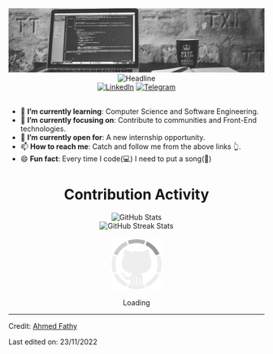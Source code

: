 <div>
    <div align=center>
        <img src="assets/back_readme.jpg" alt="GitHub Octocat Drinking a Cup of Coffee">
    </div>
    <div align=center>
        <img src="https://readme-typing-svg.herokuapp.com?center=true&lines=Hi+there+!!!;I'm+a+Software+Engineering+student;Welcome+to+my+page+%F0%9F%98%84" alt="Headline" />
    </div>
    <div align=center>
        <a href="https://www.linkedin.com/in/jo%C3%A3o-victor-valad%C3%A3o-bb820a220/"><img src="https://img.shields.io/badge/Linkedin-0077b5?style=flat&logo=linkedin" alt="LinkedIn" /></a>
        <a href="https://t.me/valadao01"><img src="https://img.shields.io/badge/Telegram-0088cc?style=flat&logo=telegram" alt="Telegram" /></a>
    </div>
    <div align=left>
        <br>
        <ul>
            <li>🌱 <b>I’m currently learning</b>: Computer Science and Software Engineering.</li>
            <li>🎯 <b>I’m currently focusing on</b>: Contribute to communities and Front-End technologies.</li>
            <li>🤔 <b>I’m currently open for</b>: A new internship opportunity.</li>
            <li>📫 <b>How to reach me</b>: Catch and follow me from the above links 👆.</li>
            <li>😄 <b>Fun fact</b>: Every time I code(💻) I need to put a song(🎵)</li>
        </ul>
    </div>
    <div align=center>
        <h1>Contribution Activity</h1>
        <img src="https://github-readme-stats.vercel.app/api?username=joaovaladao&title_color=6FDA44&text_color=FFFFFF&show_icons=true&icon_color=6FDA44&include_all_commits=true&count_private=true&theme=dark" alt="GitHub Stats" height="200" />
        <br>
        <img src="https://github-readme-streak-stats.herokuapp.com/?user=joaovaladao&theme=dark&date_format=j%20M%5B%20Y%5D&currStreakLabel=6FDA44&fire=6FDA44&ring=6FDA44" alt="GitHub Streak Stats" height="200" />
        <br>
        <br>
    </div>
    <div align=center>
        <img src="https://raw.githubusercontent.com/AhmedFathyDev/AhmedFathyDev/main/GitHub.gif" alt="GitHub Octocat Logo" height="100">
        <p>Loading</p>
    </div>
</div>

------

Credit: [Ahmed Fathy](https://github.com/AhmedFathyDev)

Last edited on: 23/11/2022